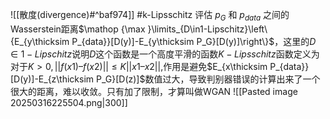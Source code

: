 ![[散度(divergence)#^baf974]]
#k-Lipsschitz 
评估 $p_{G}$​ 和 $p_{data}$​ 之间的Wasserstein距离$\mathop {\max }\limits_{D\in1-Lipschitz}\left\{E_{y\thicksim P_{data}}[D(y)]-E_{y\thicksim P_G}[D(y)]\right\}$，这里的$D\in1-Lipschitz$说明$D$这个函数是一个高度平滑的函数$K-Lipsschitz$函数定义为对于$K>0,||f(x1) – f(x2)||≤K||x1 – x2||$,作用是避免$E_{x\thicksim P_{data}}[D(y)]-E_{z\thicksim P_G}[D(z)]$数值过大，导致判别器错误的计算出来了一个很大的距离，难以收敛。只有加了限制，才算叫做WGAN
![[Pasted image 20250316225504.png|300]]
